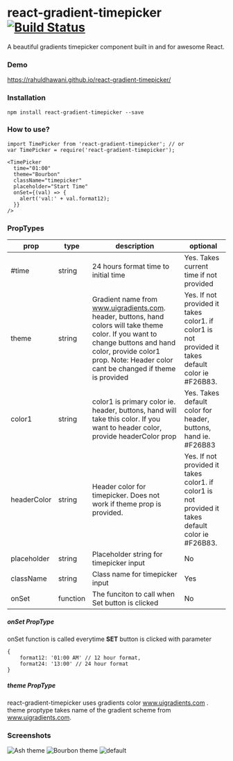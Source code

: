 # react-gradient-timepicker [![Build Status](https://travis-ci.org/rahuldhawani/react-gradient-timepicker.svg?branch=master)](https://travis-ci.org/rahuldhawani/react-gradient-timepicker)
A beautiful gradients timepicker component built in and for awesome React.

### Demo
https://rahuldhawani.github.io/react-gradient-timepicker/

### Installation
```
npm install react-gradient-timepicker --save
```
### How to use?
```
import TimePicker from 'react-gradient-timepicker'; // or
var TimePicker = require('react-gradient-timepicker');
```
```
<TimePicker
  time="01:00"
  theme="Bourbon"
  className="timepicker"
  placeholder="Start Time"
  onSet={(val) => {
    alert('val:' + val.format12);
  }}
/>
```
### PropTypes
| prop        | type     | description                                                                                                                                                                                                        | optional                                                                                            |
|-------------|----------|--------------------------------------------------------------------------------------------------------------------------------------------------------------------------------------------------------------------|-----------------------------------------------------------------------------------------------------|
| #time       | string   | 24 hours format time to initial time                                                                                                                                                                               | Yes. Takes current time if not provided                                                             |
| theme       | string   | Gradient name from www.uigradients.com. header, buttons, hand colors will take theme color. If you want to change buttons and hand color, provide color1 prop. Note: Header color cant be changed if theme is provided | Yes. If not provided it takes color1. if color1 is not provided it takes default color ie #F26B83.  |
| color1      | string   | color1 is primary color ie. header, buttons, hand will take this color. If you want to header color, provide headerColor prop                                                                                      |  Yes. Takes default color for header, buttons, hand ie. #F26B83                                     |
| headerColor | string   | Header color for timepicker. Does not work if theme prop is provided.                                                                                                                                              | Yes. If not provided it takes color1. if color1 is not provided it takes default color ie #F26B83.  |
| placeholder | string   | Placeholder string for timepicker input                                                                                                                                                                            | No                                                                                                  |
| className   | string   | Class name for timepicker input                                                                                                                                                                                    | Yes                                                                                                 |
| onSet       | function | The funciton to call when Set button is clicked                                                                                                                                                                    | No                                                                                                  |


##### onSet PropType
onSet function is called everytime **SET** button is clicked with parameter
```
{
    format12: '01:00 AM' // 12 hour format,
    format24: '13:00' // 24 hour format
}
```
##### theme PropType
react-gradient-timepicker uses gradients color www.uigradients.com . theme proptype takes name of the gradient scheme from www.uigradients.com.

### Screenshots
![Ash theme](http://i.imgur.com/wGHZYQF.png)
![Bourbon theme ](http://i.imgur.com/aXhofjL.png)
![default ](http://i.imgur.com/B2cZala.png)
